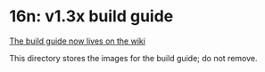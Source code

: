 # 16n: v1.3x build guide

[The build guide now lives on the wiki](https://github.com/16n-faderbank/16n/wiki/Build-guide)

This directory stores the images for the build guide; do not remove.
